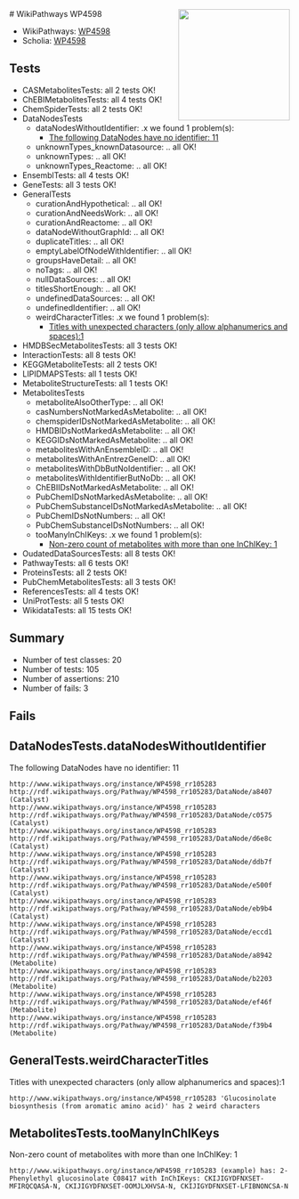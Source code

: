 <img style="float: right; width: 200px" src="https://upload.wikimedia.org/wikipedia/commons/thumb/8/83/Wplogo_with_text_500.png/640px-Wplogo_with_text_500.png" />
# WikiPathways WP4598

* WikiPathways: [WP4598](https://new.wikipathways.org/pathways/WP4598)
* Scholia: [WP4598](https://scholia.toolforge.org/wikipathways/WP4598)
## Tests
* CASMetabolitesTests: all 2 tests OK!
* ChEBIMetabolitesTests: all 4 tests OK!
* ChemSpiderTests: all 2 tests OK!
* DataNodesTests
    * dataNodesWithoutIdentifier: .x we found 1 problem(s):
        * [The following DataNodes have no identifier: 11](#8792c491)
    * unknownTypes_knownDatasource: .. all OK!
    * unknownTypes: .. all OK!
    * unknownTypes_Reactome: .. all OK!
* EnsemblTests: all 4 tests OK!
* GeneTests: all 3 tests OK!
* GeneralTests
    * curationAndHypothetical: .. all OK!
    * curationAndNeedsWork: .. all OK!
    * curationAndReactome: .. all OK!
    * dataNodeWithoutGraphId: .. all OK!
    * duplicateTitles: .. all OK!
    * emptyLabelOfNodeWithIdentifier: .. all OK!
    * groupsHaveDetail: .. all OK!
    * noTags: .. all OK!
    * nullDataSources: .. all OK!
    * titlesShortEnough: .. all OK!
    * undefinedDataSources: .. all OK!
    * undefinedIdentifier: .. all OK!
    * weirdCharacterTitles: .x we found 1 problem(s):
        * [Titles with unexpected characters (only allow alphanumerics and spaces):1](#fda87b3f)
* HMDBSecMetabolitesTests: all 3 tests OK!
* InteractionTests: all 8 tests OK!
* KEGGMetaboliteTests: all 2 tests OK!
* LIPIDMAPSTests: all 1 tests OK!
* MetaboliteStructureTests: all 1 tests OK!
* MetabolitesTests
    * metaboliteAlsoOtherType: .. all OK!
    * casNumbersNotMarkedAsMetabolite: .. all OK!
    * chemspiderIDsNotMarkedAsMetabolite: .. all OK!
    * HMDBIDsNotMarkedAsMetabolite: .. all OK!
    * KEGGIDsNotMarkedAsMetabolite: .. all OK!
    * metabolitesWithAnEnsembleID: .. all OK!
    * metabolitesWithAnEntrezGeneID: .. all OK!
    * metabolitesWithDbButNoIdentifier: .. all OK!
    * metabolitesWithIdentifierButNoDb: .. all OK!
    * ChEBIIDsNotMarkedAsMetabolite: .. all OK!
    * PubChemIDsNotMarkedAsMetabolite: .. all OK!
    * PubChemSubstanceIDsNotMarkedAsMetabolite: .. all OK!
    * PubChemIDsNotNumbers: .. all OK!
    * PubChemSubstanceIDsNotNumbers: .. all OK!
    * tooManyInChIKeys: .x we found 1 problem(s):
        * [Non-zero count of metabolites with more than one InChIKey: 1](#a4e4037e)
* OudatedDataSourcesTests: all 8 tests OK!
* PathwayTests: all 6 tests OK!
* ProteinsTests: all 2 tests OK!
* PubChemMetabolitesTests: all 3 tests OK!
* ReferencesTests: all 4 tests OK!
* UniProtTests: all 5 tests OK!
* WikidataTests: all 15 tests OK!


## Summary

* Number of test classes: 20
* Number of tests: 105
* Number of assertions: 210
* Number of fails: 3

## Fails

<a name="8792c491" />

## DataNodesTests.dataNodesWithoutIdentifier

The following DataNodes have no identifier: 11
```
http://www.wikipathways.org/instance/WP4598_rr105283 http://rdf.wikipathways.org/Pathway/WP4598_rr105283/DataNode/a8407 (Catalyst)
http://www.wikipathways.org/instance/WP4598_rr105283 http://rdf.wikipathways.org/Pathway/WP4598_rr105283/DataNode/c0575 (Catalyst)
http://www.wikipathways.org/instance/WP4598_rr105283 http://rdf.wikipathways.org/Pathway/WP4598_rr105283/DataNode/d6e8c (Catalyst)
http://www.wikipathways.org/instance/WP4598_rr105283 http://rdf.wikipathways.org/Pathway/WP4598_rr105283/DataNode/ddb7f (Catalyst)
http://www.wikipathways.org/instance/WP4598_rr105283 http://rdf.wikipathways.org/Pathway/WP4598_rr105283/DataNode/e500f (Catalyst)
http://www.wikipathways.org/instance/WP4598_rr105283 http://rdf.wikipathways.org/Pathway/WP4598_rr105283/DataNode/eb9b4 (Catalyst)
http://www.wikipathways.org/instance/WP4598_rr105283 http://rdf.wikipathways.org/Pathway/WP4598_rr105283/DataNode/eccd1 (Catalyst)
http://www.wikipathways.org/instance/WP4598_rr105283 http://rdf.wikipathways.org/Pathway/WP4598_rr105283/DataNode/a8942 (Metabolite)
http://www.wikipathways.org/instance/WP4598_rr105283 http://rdf.wikipathways.org/Pathway/WP4598_rr105283/DataNode/b2203 (Metabolite)
http://www.wikipathways.org/instance/WP4598_rr105283 http://rdf.wikipathways.org/Pathway/WP4598_rr105283/DataNode/ef46f (Metabolite)
http://www.wikipathways.org/instance/WP4598_rr105283 http://rdf.wikipathways.org/Pathway/WP4598_rr105283/DataNode/f39b4 (Metabolite)
```

<a name="fda87b3f" />

## GeneralTests.weirdCharacterTitles

Titles with unexpected characters (only allow alphanumerics and spaces):1
```
http://www.wikipathways.org/instance/WP4598_rr105283 'Glucosinolate biosynthesis (from aromatic amino acid)' has 2 weird characters
```

<a name="a4e4037e" />

## MetabolitesTests.tooManyInChIKeys

Non-zero count of metabolites with more than one InChIKey: 1
```
http://www.wikipathways.org/instance/WP4598_rr105283 (example) has: 2-Phenylethyl glucosinolate C08417 with InChIKeys: CKIJIGYDFNXSET-MFIRQCQASA-N, CKIJIGYDFNXSET-OOMJLXHVSA-N, CKIJIGYDFNXSET-LFIBNONCSA-N
```

